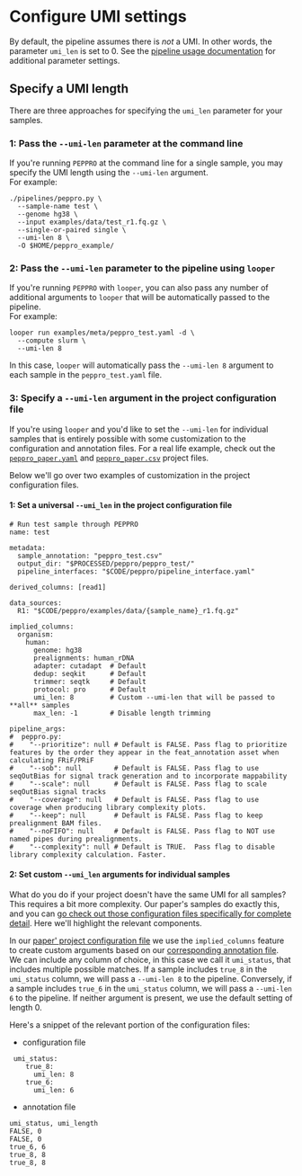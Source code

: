 # Configure UMI settings

By default, the pipeline assumes there is *not* a UMI. In other words, the parameter `umi_len` is set to 0. See the [pipeline usage documentation](usage.md) for additional parameter settings.

## Specify a UMI length 

There are three approaches for specifying the `umi_len` parameter for your samples.

### 1: Pass the `--umi-len` parameter at the command line

If you're running `PEPPRO` at the command line for a single sample, you may specify the UMI length using the `--umi-len` argument.  
For example: 
```
./pipelines/peppro.py \
  --sample-name test \
  --genome hg38 \
  --input examples/data/test_r1.fq.gz \
  --single-or-paired single \
  --umi-len 8 \
  -O $HOME/peppro_example/
```

### 2: Pass the `--umi-len` parameter to the pipeline using `looper`

If you're running `PEPPRO` with `looper`, you can also pass any number of additional arguments to `looper` that will be automatically passed to the pipeline.  
For example:
```
looper run examples/meta/peppro_test.yaml -d \
  --compute slurm \
  --umi-len 8
```

In this case, `looper` will automatically pass the `--umi-len 8` argument to each sample in the `peppro_test.yaml` file.

### 3: Specify a `--umi-len` argument in the project configuration file

If you're using `looper` and you'd like to set the `--umi-len` for individual samples that is entirely possible with some customization to the configuration and annotation files.  For a real life example, check out the [`peppro_paper.yaml`](https://github.com/databio/ppqc/blob/master/peppro_paper.yaml) and [`peppro_paper.csv`](https://github.com/databio/ppqc/blob/master/peppro_paper.csv) project files.

Below we'll go over two examples of customization in the project configuration files.

#### 1: Set a universal `--umi_len` in the project configuration file

```
# Run test sample through PEPPRO
name: test

metadata:
  sample_annotation: "peppro_test.csv"
  output_dir: "$PROCESSED/peppro/peppro_test/"
  pipeline_interfaces: "$CODE/peppro/pipeline_interface.yaml" 
  
derived_columns: [read1]

data_sources:
  R1: "$CODE/peppro/examples/data/{sample_name}_r1.fq.gz"
  
implied_columns:
  organism:
    human:
      genome: hg38
      prealignments: human_rDNA
      adapter: cutadapt  # Default
      dedup: seqkit      # Default
      trimmer: seqtk     # Default
      protocol: pro      # Default
      umi_len: 8         # Custom --umi-len that will be passed to **all** samples
      max_len: -1        # Disable length trimming 

pipeline_args:
#  peppro.py:
#    "--prioritize": null # Default is FALSE. Pass flag to prioritize features by the order they appear in the feat_annotation asset when calculating FRiF/PRiF
#    "--sob": null        # Default is FALSE. Pass flag to use seqOutBias for signal track generation and to incorporate mappability
#    "--scale": null      # Default is FALSE. Pass flag to scale seqOutBias signal tracks
#    "--coverage": null   # Default is FALSE. Pass flag to use coverage when producing library complexity plots.
#    "--keep": null       # Default is FALSE. Pass flag to keep prealignment BAM files.
#    "--noFIFO": null     # Default is FALSE. Pass flag to NOT use named pipes during prealignments.
#    "--complexity": null # Default is TRUE.  Pass flag to disable library complexity calculation. Faster.
```

#### 2: Set custom `--umi_len` arguments for individual samples

What do you do if your project doesn't have the same UMI for all samples? This requires a bit more complexity.  Our paper's samples do exactly this, and you can [go check out those configuration files specifically for complete detail](https://github.com/databio/ppqc/).  Here we'll highlight the relevant components.

In our [paper' project configuration file](https://github.com/databio/ppqc/blob/master/peppro_paper.yaml) we use the `implied_columns` feature to create custom arguments based on our [corresponding annotation file](https://github.com/databio/ppqc/blob/master/peppro_paper.csv).  We can include any column of choice, in this case we call it `umi_status`, that includes multiple possible matches. If a sample includes `true_8` in the `umi_status` column, we will pass a `--umi-len 8` to the pipeline.  Conversely, if a sample includes `true_6` in the `umi_status` column, we will pass a `--umi-len 6` to the pipeline. If neither argument is present, we use the default setting of length 0.

Here's a snippet of the relevant portion of the configuration files:

- configuration file
```
 umi_status:
    true_8:
      umi_len: 8
    true_6:
      umi_len: 6
```
- annotation file
```
umi_status, umi_length
FALSE, 0
FALSE, 0
true_6, 6
true_8, 8
true_8, 8
```

